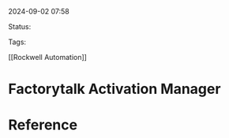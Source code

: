 
2024-09-02 07:58

Status:

Tags:

[[Rockwell Automation]]
# Factorytalk Activation Manager


# Reference
